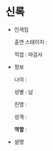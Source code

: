 # 신록

- 인게임
    
    출연 스테이지 : 
    
    직업 : 마검사
    
- 정보
    
    나이 :
    
    성별 : 남
    
    진명 :
    
    성격 : 
    
    **역할** :
    
- 설명